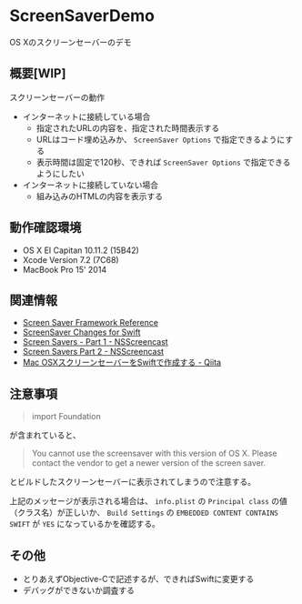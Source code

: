# ScreenSaverDemo

OS Xのスクリーンセーバーのデモ

## 概要[WIP]

スクリーンセーバーの動作

- インターネットに接続している場合
    - 指定されたURLの内容を、指定された時間表示する
    - URLはコード埋め込みか、 `ScreenSaver Options` で指定できるようにする
    - 表示時間は固定で120秒、できれば `ScreenSaver Options` で指定できるようにしたい
- インターネットに接続していない場合
    - 組み込みのHTMLの内容を表示する

## 動作確認環境
- OS X EI Capitan 10.11.2 (15B42)
- Xcode Version 7.2 (7C68)
- MacBook Pro 15' 2014

## 関連情報

- [Screen Saver Framework Reference](https://developer.apple.com/library/mac/documentation/UserExperience/Reference/ScreenSaver/ObjC_classic/index.html#//apple_ref/doc/uid/20001822)
- [ScreenSaver Changes for Swift](https://developer.apple.com/library/prerelease/mac/releasenotes/General/APIDiffsMacOSX10_11/Swift/ScreenSaver.html)
- [Screen Savers - Part 1 - NSScreencast](http://nsscreencast.com/episodes/182-screen-savers-part-1)
- [Screen Savers Part 2 - NSScreencast](http://nsscreencast.com/episodes/183-screen-savers-part-2)
- [Mac OSXスクリーンセーバーをSwiftで作成する - Qiita](http://qiita.com/kaneshin/items/cab5132517f6902824e3)

## 注意事項

> import Foundation

が含まれていると、

> You cannot use the screensaver with this version of OS X.
> Please contact the vendor to get a newer version of the screen saver.

とビルドしたスクリーンセーバーに表示されてしまうので注意する。

上記のメッセージが表示される場合は、 `info.plist` の `Principal class` の値（クラス名）が正しいか、
`Build Settings` の `EMBEDDED CONTENT CONTAINS SWIFT` が `YES` になっているかを確認する。



## その他

- とりあえずObjective-Cで記述するが、できればSwiftに変更する
- デバッグができないか調査する
